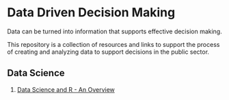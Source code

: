 # Data Driven Decision Making

Data can be turned into information that supports effective decision making.

This repository is a collection of resources and links to support the process of creating and analyzing data to support decisions in the public sector.

## Data Science

1. [Data Science and R - An Overview]()

